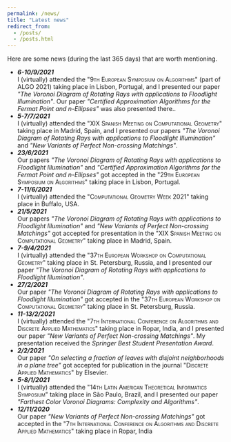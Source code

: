 ```yaml
---
permalink: /news/
title: "Latest news"
redirect_from: 
  - /posts/
  - /posts.html
---
```



Here are some news (during the last 365 days) that are worth mentioning.
- ***6-10/9/2021***\
	I (virtually) attended the <span style="font-variant:small-caps;">"9th European Symposium on Algorithms"</span> (part of ALGO 2021) taking place in Lisbon, Portugal, and I presented our paper *"The Voronoi Diagram of Rotating Rays with applications to Floodlight Illumination"*.
	Our paper *"Certified Approximation Algorithms for the Fermat Point and n-Ellipses"* was also presented there.. 
- ***5-7/7/2021***\
	I (virtually) attended the <span style="font-variant:small-caps;">"XIX Spanish Meeting on Computational Geometry"</span> taking place in Madrid, Spain, and I presented our papers *"The Voronoi Diagram of Rotating Rays with applications to Floodlight Illumination"* and *"New Variants of Perfect Non-crossing Matchings"*. 
- ***23/6/2021***\
	Our papers *"The Voronoi Diagram of Rotating Rays with applications to Floodlight Illumination"* and *"Certified Approximation Algorithms for the Fermat Point and n-Ellipses"* got accepted in the <span style="font-variant:small-caps;">"29th European Symposium on Algorithms"</span> taking place in Lisbon, Portugal.
- ***7-11/6/2021***\
	I (virtually) attended the <span style="font-variant:small-caps;">"Computational Geometry Week 2021"</span>  taking place in Buffalo, USA.
- ***21/5/2021***\
	Our papers *"The Voronoi Diagram of Rotating Rays with applications to Floodlight Illumination"* and *"New Variants of Perfect Non-crossing Matchings"* got accepted for presentation in the <span style="font-variant:small-caps;">"XIX Spanish Meeting on Computational Geometry"</span> taking place in Madrid, Spain.
- ***7-9/4/2021***\
	I (virtually) attended the <span style="font-variant:small-caps;">"37th European Workshop on Computational Geometry"</span> taking place in St. Petersburg, Russia, and I presented our paper *"The Voronoi Diagram of Rotating Rays with applications to Floodlight Illumination"*. 
- ***27/2/2021***\
	Our paper *"The Voronoi Diagram of Rotating Rays with applications to Floodlight Illumination"* got accepted in the <span style="font-variant:small-caps;">"37th European Workshop on Computational Geometry"</span> taking place in St. Petersburg, Russia.
- ***11-13/2/2021***\
	I (virtually) attended the <span style="font-variant:small-caps;">"7th International Conference on Algorithms and Discrete Applied Mathematics"</span>  taking place in Ropar, India, and I presented our paper *"New Variants of Perfect Non-crossing Matchings"*. My presentation received the *Springer Best Student Presentation Award*. 
- ***2/2/2021***\
	Our paper *"On selecting a fraction of leaves with disjoint neighborhoods in a plane tree"* got accepted for publication in the journal <span style="font-variant:small-caps;">"Discrete Applied Mathematics"</span> by Elsevier.
- ***5-8/1/2021***\
	I (virtually) attended the <span style="font-variant:small-caps;">"14th Latin American Theoretical Informatics Symposium"</span>  taking place in São Paulo, Brazil, and I presented our paper *"Farthest Color Voronoi Diagrams: Complexity and Algorithms"*.
- ***12/11/2020***\
	Our paper *"New Variants of Perfect Non-crossing Matchings"* got accepted in the <span style="font-variant:small-caps;">"7th International Conference on Algorithms and Discrete Applied Mathematics"</span>  taking place in Ropar, India
<!--- ***8-11/9/2020***\
	I attended the <span style="font-variant:small-caps;">Voronoi++</span> project meeting taking place somewhere in Styria, Austria, and I gave a talk *"On Color Voronoi Diagrams"*.	-->
<!-- - ***22-26/6/2020***\
	I (virtually) attended the <span style="font-variant:small-caps;">"Computational Geometry Week 2020"</span>  taking place in Zürich, Switzerland. -->